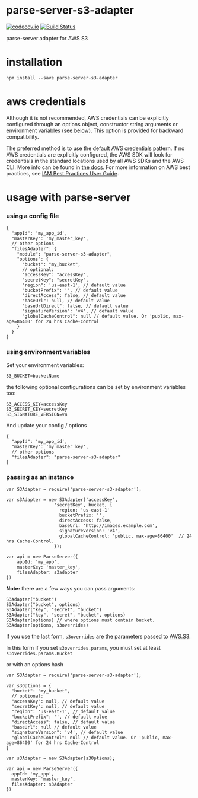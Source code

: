 # parse-server-s3-adapter
[![codecov.io](https://codecov.io/github/parse-server-modules/parse-server-s3-adapter/coverage.svg?branch=master)](https://codecov.io/github/parse-server-modules/parse-server-s3-adapter?branch=master)
[![Build Status](https://travis-ci.org/parse-server-modules/parse-server-s3-adapter.svg?branch=master)](https://travis-ci.org/parse-server-modules/parse-server-s3-adapter)

parse-server adapter for AWS S3

# installation

`npm install --save parse-server-s3-adapter`

# aws credentials

Although it is not recommended, AWS credentials can be explicitly configured through an options
object, constructor string arguments or environment variables ([see below](#using-a-config-file)).
This option is provided for backward compatibility.

The preferred method is to use the default AWS credentials pattern.  If no AWS credentials are explicitly configured, the AWS SDK will look for credentials in the standard locations used by all AWS SDKs and the AWS CLI. More info can be found in [the docs](http://docs.aws.amazon.com/cli/latest/userguide/cli-chap-getting-started.html#config-settings-and-precedence).  For more information on AWS best practices, see [IAM Best Practices User Guide](http://docs.aws.amazon.com/IAM/latest/UserGuide/best-practices.html).

# usage with parse-server

### using a config file

```
{
  "appId": 'my_app_id',
  "masterKey": 'my_master_key',
  // other options
  "filesAdapter": {
    "module": "parse-server-s3-adapter",
    "options": {
      "bucket": "my_bucket",
      // optional:
      "accessKey": "accessKey",
      "secretKey": "secretKey",
      "region": 'us-east-1', // default value
      "bucketPrefix": '', // default value
      "directAccess": false, // default value
      "baseUrl": null, // default value
      "baseUrlDirect": false, // default value
      "signatureVersion": 'v4', // default value
      "globalCacheControl": null // default value. Or 'public, max-age=86400' for 24 hrs Cache-Control
    }
  }
}
```

### using environment variables

Set your environment variables:

```
S3_BUCKET=bucketName
```

the following optional configurations can be set by environment variables too:

```
S3_ACCESS_KEY=accessKey
S3_SECRET_KEY=secretKey
S3_SIGNATURE_VERSION=v4
```

And update your config / options

```
{
  "appId": 'my_app_id',
  "masterKey": 'my_master_key',
  // other options
  "filesAdapter": "parse-server-s3-adapter"
}
```


### passing as an instance
```
var S3Adapter = require('parse-server-s3-adapter');

var s3Adapter = new S3Adapter('accessKey',
                  'secretKey', bucket, {
                    region: 'us-east-1'
                    bucketPrefix: '',
                    directAccess: false,
                    baseUrl: 'http://images.example.com',
                    signatureVersion: 'v4',
                    globalCacheControl: 'public, max-age=86400'  // 24 hrs Cache-Control.
                  });

var api = new ParseServer({
	appId: 'my_app',
	masterKey: 'master_key',
	filesAdapter: s3adapter
})
```
**Note:** there are a few ways you can pass arguments:

```
S3Adapter("bucket")
S3Adapter("bucket", options)
S3Adapter("key", "secret", "bucket")
S3Adapter("key", "secret", "bucket", options)
S3Adapter(options) // where options must contain bucket.
S3Adapter(options, s3overrides)
```
If you use the last form, `s3overrides` are the parameters passed to [AWS.S3](http://docs.aws.amazon.com/AWSJavaScriptSDK/latest/AWS/S3.html#constructor-property).

In this form if you set `s3overrides.params`, you must set at least `s3overrides.params.Bucket`

or with an options hash

```
var S3Adapter = require('parse-server-s3-adapter');

var s3Options = {
  "bucket": "my_bucket",
  // optional:
  "accessKey": null, // default value
  "secretKey": null, // default value
  "region": 'us-east-1', // default value
  "bucketPrefix": '', // default value
  "directAccess": false, // default value
  "baseUrl": null // default value
  "signatureVersion": 'v4', // default value
  "globalCacheControl": null // default value. Or 'public, max-age=86400' for 24 hrs Cache-Control
}

var s3Adapter = new S3Adapter(s3Options);

var api = new ParseServer({
  appId: 'my_app',
  masterKey: 'master_key',
  filesAdapter: s3Adapter
})
```
